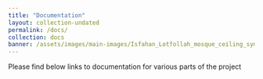 ```yaml
---
title: "Documentation"
layout: collection-undated
permalink: /docs/
collection: docs
banner: /assets/images/main-images/Isfahan_Lotfollah_mosque_ceiling_symmetric_narrow_border.png
---
```


Please find below links to documentation for various parts of the project
